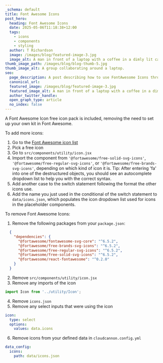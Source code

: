 ```yaml
---
_schema: default
title: Font Awesome Icons
post_hero:
  heading: Font Awesome Icons
  date: 2025-05-06T11:18:38+12:00
  tags:
    - icons
    - components
    - styling
  author: T Richardson
  image: /images/blog/featured-image-3.jpg
  image_alt: A man in front of a laptop with a coffee in a dimly lit cafe.
thumb_image_path: /images/blog/blog-thumb-5.jpg
thumb_image_alt: A group collaborating around a laptop.
seo:
  page_description: A post describing how to use FontAwesome Icons throughout your site.
  canonical_url:
  featured_image: /images/blog/featured-image-3.jpg
  featured_image_alt: A man in front of a laptop with a coffee in a dimly lit cafe.
  author_twitter_handle:
  open_graph_type: article
  no_index: false
---
```

A Font Awesome Icon free icon pack is included, removing the need to set up your own kit in Font Awesome.

To add more icons:

1. Go to the [Font Awesome icon list](https://fontawesome.com/search?o=r&amp;m=free)
2. Pick a free icon
3. Go to `src/components/utility/icon.jsx`
4. Import the component from `'@fortawesome/free-solid-svg-icons'`, `'@fortawesome/free-regular-svg-icons'`, or `'@fortawesome/free-brands-svg-icons'`, depending on which kind of icon it is. Tip: After entering 'fa' into one of the destructured objects, you should see an autocomplete dropdown list to help you with the correct syntax.
5. Add another case to the switch statement following the format the other icons use.
6. Add the name you just used in the conditional of the switch statement to `data/icons.json`, which populates the icon dropdown list used for icons in the placeholder components.

To remove Font Awesome Icons:

1. Remove the following packages from your `package.json`:

```JSON
  {
    "dependencies": {
      "@fortawesome/fontawesome-svg-core": "^6.5.2",
      "@fortawesome/free-brands-svg-icons": "^6.5.2",
      "@fortawesome/free-regular-svg-icons": "^6.5.2",
      "@fortawesome/free-solid-svg-icons": "^6.5.2",
      "@fortawesome/react-fontawesome": "^0.2.0"
    }
  }
```

2. Remove `src/components/utility/icon.jsx`
3. Remove any imports of the icon

```javascript
import Icon from '../utility/Icon';
```

4. Remove `icons.json`
5. Remove any select inputs that were using the icon

```yaml
icon:
  type: select
  options:
    values: data.icons
```

6. Remove icons from your defined data in `cloudcannon.config.yml`

```yaml
data_config:
  icons:
    path: data/icons.json
```